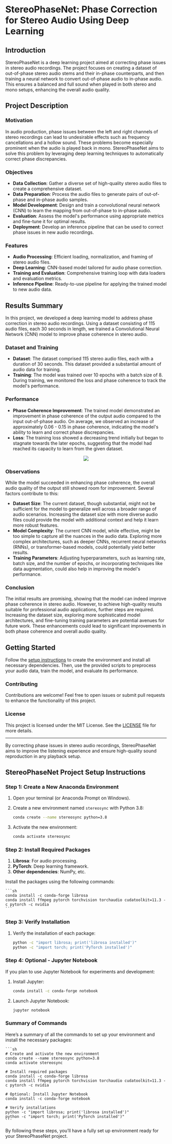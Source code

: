 # StereoPhaseNet: Phase Correction for Stereo Audio Using Deep Learning

## Introduction

StereoPhaseNet is a deep learning project aimed at correcting phase issues in stereo audio recordings. The project focuses on creating a dataset of out-of-phase stereo audio stems and their in-phase counterparts, and then training a neural network to convert out-of-phase audio to in-phase audio. This ensures a balanced and full sound when played in both stereo and mono setups, enhancing the overall audio quality.

## Project Description

### Motivation

In audio production, phase issues between the left and right channels of stereo recordings can lead to undesirable effects such as frequency cancellations and a hollow sound. These problems become especially prominent when the audio is played back in mono. StereoPhaseNet aims to solve this problem by leveraging deep learning techniques to automatically correct phase discrepancies.

### Objectives

- **Data Collection**: Gather a diverse set of high-quality stereo audio files to create a comprehensive dataset.
- **Data Preparation**: Process the audio files to generate pairs of out-of-phase and in-phase audio samples.
- **Model Development**: Design and train a convolutional neural network (CNN) to learn the mapping from out-of-phase to in-phase audio.
- **Evaluation**: Assess the model's performance using appropriate metrics and fine-tune it for optimal results.
- **Deployment**: Develop an inference pipeline that can be used to correct phase issues in new audio recordings.

### Features

- **Audio Processing**: Efficient loading, normalization, and framing of stereo audio files.
- **Deep Learning**: CNN-based model tailored for audio phase correction.
- **Training and Evaluation**: Comprehensive training loop with data loaders and evaluation metrics.
- **Inference Pipeline**: Ready-to-use pipeline for applying the trained model to new audio data.

## Results Summary

In this project, we developed a deep learning model to address phase correction in stereo audio recordings. Using a dataset consisting of 115 audio files, each 30 seconds in length, we trained a Convolutional Neural Network (CNN) model to improve phase coherence in stereo audio.

### Dataset and Training

- **Dataset**: The dataset comprised 115 stereo audio files, each with a duration of 30 seconds. This dataset provided a substantial amount of audio data for training.
- **Training**: The model was trained over 10 epochs with a batch size of 8. During training, we monitored the loss and phase coherence to track the model's performance.

### Performance

- **Phase Coherence Improvement**: The trained model demonstrated an improvement in phase coherence of the output audio compared to the input out-of-phase audio. On average, we observed an increase of approximately 0.06 - 0.15 in phase coherence, indicating the model's ability to learn and correct phase discrepancies.
- **Loss**: The training loss showed a decreasing trend initially but began to stagnate towards the later epochs, suggesting that the model had reached its capacity to learn from the given dataset.

<p align="center">
 <img src="https://github.com/karisigurd4/StereoPhaseNet/raw/master/StereoPhaseNet/Results.png" />
</p>

### Observations

While the model succeeded in enhancing phase coherence, the overall audio quality of the output still showed room for improvement. Several factors contribute to this:

- **Dataset Size**: The current dataset, though substantial, might not be sufficient for the model to generalize well across a broader range of audio scenarios. Increasing the dataset size with more diverse audio files could provide the model with additional context and help it learn more robust features.
- **Model Complexity**: The current CNN model, while effective, might be too simple to capture all the nuances in the audio data. Exploring more complex architectures, such as deeper CNNs, recurrent neural networks (RNNs), or transformer-based models, could potentially yield better results.
- **Training Parameters**: Adjusting hyperparameters, such as learning rate, batch size, and the number of epochs, or incorporating techniques like data augmentation, could also help in improving the model's performance.

### Conclusion

The initial results are promising, showing that the model can indeed improve phase coherence in stereo audio. However, to achieve high-quality results suitable for professional audio applications, further steps are required. Increasing the dataset size, exploring more sophisticated model architectures, and fine-tuning training parameters are potential avenues for future work. These enhancements could lead to significant improvements in both phase coherence and overall audio quality.

## Getting Started

Follow the [setup instructions](#StereoPhaseNet-project-setup-instructions) to create the environment and install all necessary dependencies. Then, use the provided scripts to preprocess your audio data, train the model, and evaluate its performance.

### Contributing

Contributions are welcome! Feel free to open issues or submit pull requests to enhance the functionality of this project.

### License

This project is licensed under the MIT License. See the [LICENSE](LICENSE) file for more details.

---

By correcting phase issues in stereo audio recordings, StereoPhaseNet aims to improve the listening experience and ensure high-quality sound reproduction in any playback setup.

## StereoPhaseNet Project Setup Instructions

### Step 1: Create a New Anaconda Environment

1. Open your terminal (or Anaconda Prompt on Windows).
2. Create a new environment named `stereosync` with Python 3.8:

    ```sh
    conda create --name stereosync python=3.8
    ```

3. Activate the new environment:

    ```sh
    conda activate stereosync
    ```

### Step 2: Install Required Packages

1. **Librosa**: For audio processing.
2. **PyTorch**: Deep learning framework.
3. **Other dependencies**: NumPy, etc.

Install the packages using the following commands:

    ```sh
    conda install -c conda-forge librosa 
    conda install ffmpeg pytorch torchvision torchaudio cudatoolkit=11.3 -c pytorch -c nvidia 
    ```

### Step 3: Verify Installation

1. Verify the installation of each package:

    ```sh
    python -c "import librosa; print('librosa installed')"
    python -c "import torch; print('PyTorch installed')"
    ```

### Step 4: Optional - Jupyter Notebook

If you plan to use Jupyter Notebook for experiments and development:

1. Install Jupyter:

    ```sh
    conda install -c conda-forge notebook
    ```

2. Launch Jupyter Notebook:

    ```sh
    jupyter notebook
    ```

### Summary of Commands

Here’s a summary of all the commands to set up your environment and install the necessary packages:

    ```sh
    # Create and activate the new environment
    conda create --name stereosync python=3.8
    conda activate stereosync

    # Install required packages
    conda install -c conda-forge librosa
    conda install ffmpeg pytorch torchvision torchaudio cudatoolkit=11.3 -c pytorch -c nvidia

    # Optional: Install Jupyter Notebook
    conda install -c conda-forge notebook

    # Verify installations
    python -c "import librosa; print('librosa installed')"
    python -c "import torch; print('PyTorch installed')"
    ```

By following these steps, you’ll have a fully set up environment ready for your StereoPhaseNet project.